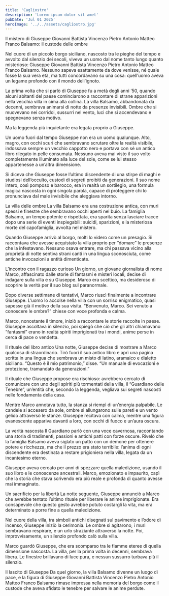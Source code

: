 ```yaml
---
title: 'Cagliostro'
description: 'Lorem ipsum dolor sit amet'
pubDate: 'Jul 01 2025'
heroImage: '../../assets/cagliostro.jpg'
---
```


Il mistero di Giuseppe Giovanni Battista Vincenzo Pietro Antonio Matteo Franco Balsamo: il custode delle ombre

Nel cuore di un piccolo borgo siciliano, nascosto tra le pieghe del tempo e avvolto dal silenzio dei secoli, viveva un uomo dal nome tanto lungo quanto misterioso: Giuseppe Giovanni Battista Vincenzo Pietro Antonio Matteo Franco Balsamo. Nessuno sapeva esattamente da dove venisse, né quale fosse la sua vera età, ma tutti concordavano su una cosa: quell’uomo aveva un legame profondo con il mondo dell’ignoto.

La prima volta che si parlò di Giuseppe fu a metà degli anni ’50, quando alcuni abitanti del paese cominciarono a raccontare di strane apparizioni nella vecchia villa in cima alla collina. La villa Balsamo, abbandonata da decenni, sembrava animarsi di notte da presenze invisibili. Ombre che si muovevano nei corridoi, sussurri nel vento, luci che si accendevano e spegnevano senza motivo.

Ma la leggenda più inquietante era legata proprio a Giuseppe.

Un uomo fuori dal tempo
Giuseppe non era un uomo qualunque. Alto, magro, con occhi scuri che sembravano scrutare oltre la realtà visibile, indossava sempre un vecchio cappotto nero e portava con sé un antico libro rilegato in pelle consumata. Nessuno aveva mai visto il suo volto completamente illuminato alla luce del sole, come se lui stesso appartenesse a un’altra dimensione.

Si diceva che Giuseppe fosse l’ultimo discendente di una stirpe di maghi e studiosi dell’occulto, custodi di segreti proibiti da generazioni. Il suo nome intero, così pomposo e barocco, era in realtà un sortilegio, una formula magica nascosta in ogni singola parola, capace di proteggere chi lo pronunciava dal male invisibile che aleggiava intorno.

La villa delle ombre
La villa Balsamo era una costruzione antica, con muri spessi e finestre che sembravano occhi aperti nel buio. La famiglia Balsamo, un tempo potente e rispettata, era sparita senza lasciare tracce dopo una serie di eventi inspiegabili: suicidi, sparizioni, e la misteriosa morte del capofamiglia, avvolta nel mistero.

Quando Giuseppe arrivò al borgo, molti lo videro come un presagio. Si raccontava che avesse acquistato la villa proprio per “domare” le presenze che la infestavano. Nessuno osava entrare, ma chi passava vicino alla proprietà di notte sentiva strani canti in una lingua sconosciuta, come antiche invocazioni a entità dimenticate.

L’incontro con il ragazzo curioso
Un giorno, un giovane giornalista di nome Marco, affascinato dalle storie di fantasmi e misteri locali, decise di indagare sulla villa e su Giuseppe. Marco era scettico, ma desideroso di scoprire la verità per il suo blog sul paranormale.

Dopo diverse settimane di tentativi, Marco riuscì finalmente a incontrare Giuseppe. L’uomo lo accolse nella villa con un sorriso enigmatico, quasi sapesse già il motivo della sua visita. “Benvenuto, Marco. Sei venuto a conoscere le ombre?” chiese con voce profonda e calma.

Marco, nonostante il timore, iniziò a raccontare le storie raccolte in paese. Giuseppe ascoltava in silenzio, poi spiegò che ciò che gli altri chiamavano “fantasmi” erano in realtà spiriti imprigionati tra i mondi, anime perse in cerca di pace o vendetta.

Il rituale del libro antico
Una notte, Giuseppe decise di mostrare a Marco qualcosa di straordinario. Tirò fuori il suo antico libro e aprì una pagina scritta in una lingua che sembrava un misto di latino, aramaico e dialetto siciliano. “Questo è il mio patrimonio,” disse. “Un manuale di evocazioni e protezione, tramandato da generazioni.”

Il rituale che Giuseppe propose era rischioso: avrebbero cercato di comunicare con uno degli spiriti più tormentati della villa, il “Guardiano delle Tenebre”, un’entità che, secondo la leggenda, vegliava sui segreti nascosti nelle fondamenta della casa.

Mentre Marco annotava tutto, la stanza si riempì di un’energia palpabile. Le candele si accesero da sole, ombre si allungarono sulle pareti e un vento gelido attraversò le stanze. Giuseppe recitava con calma, mentre una figura evanescente appariva davanti a loro, con occhi di fuoco e un’aura oscura.

La verità nascosta
Il Guardiano parlò con una voce cavernosa, raccontando una storia di tradimenti, passioni e antichi patti con forze oscure. Rivelò che la famiglia Balsamo aveva siglato un patto con un demone per ottenere potere e ricchezza, ma che il prezzo era stato terribile: l’anima di ogni discendente era destinata a restare prigioniera nella villa, legata da un incantesimo eterno.

Giuseppe aveva cercato per anni di spezzare quella maledizione, usando il suo libro e le conoscenze ancestrali. Marco, emozionato e impaurito, capì che la storia che stava scrivendo era più reale e profonda di quanto avesse mai immaginato.

Un sacrificio per la libertà
La notte seguente, Giuseppe annunciò a Marco che avrebbe tentato l’ultimo rituale per liberare le anime imprigionate. Era consapevole che questo gesto avrebbe potuto costargli la vita, ma era determinato a porre fine a quella maledizione.

Nel cuore della villa, tra simboli antichi disegnati sul pavimento e l’odore di incenso, Giuseppe iniziò la cerimonia. Le ombre si agitarono, i muri sembravano respirare, e un urlo straziante attraversò la notte. Poi, improvvisamente, un silenzio profondo calò sulla villa.

Marco guardò Giuseppe, che era scomparso tra le fiamme eteree di quella dimensione nascosta. La villa, per la prima volta in decenni, sembrava libera. Le finestre brillavano di luce pura, e nessun sussurro turbava più il silenzio.

Il lascito di Giuseppe
Da quel giorno, la villa Balsamo divenne un luogo di pace, e la figura di Giuseppe Giovanni Battista Vincenzo Pietro Antonio Matteo Franco Balsamo rimase impressa nella memoria del borgo come il custode che aveva sfidato le tenebre per salvare le anime perdute.
